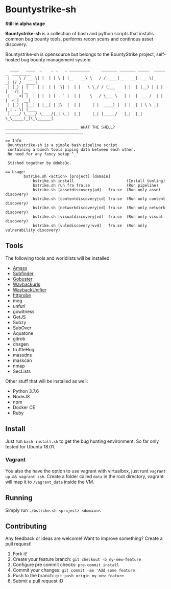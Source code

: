 
# Bountystrike-sh

**Still in alpha stage**

**Bountystrike-sh** is a collection of bash and python scripts that installs common bug bounty tools, performs recon scans and continous asset discovery.

Bountystrike-sh is opensource but belongs to the BountyStrike project, self-hosted bug bounty management system.

```
  ____   ____  _    _ _   _ _________     _______ _______ _____  _____ _  ________
 |  _ \ / __ \| |  | | \ | |__   __\ \   / / ____|__   __|  __ \|_   _| |/ /  ____|
 | |_) | |  | | |  | |  \| |  | |   \ \_/ / (___    | |  | |__) | | | | ' /| |__
 |  _ <| |  | | |  | | . ` |  | |    \   / \___ \   | |  |  _  /  | | |  < |  __|
 | |_) | |__| | |__| | |\  |  | |     | |  ____) |  | |  | | \ \ _| |_| . \| |____
 |____/ \____/ \____/|_| \_|  |_|     |_| |_____/   |_|  |_|  \_\_____|_|\_\______|

________________________________ WHAT THE SHELL?__________________________________

== Info
 Bountystrike-sh is a simple bash pipeline script
 containing a bunch tools piping data between each other.
 No need for any fancy setup ^_^

 Stiched together by @dubs3c.

== Usage:
        bstrike.sh <action> [project] [domain]
            bstrike.sh install                       (Install tooling)
            bstrike.sh run fra fra.se                (Run pipeline)
            bstrike.sh [assetdiscovery|ad]   fra.se  (Run only asset discovery)
            bstrike.sh [contentdiscovery|cd] fra.se  (Run only content discovery)
            bstrike.sh [networkdiscovery|nd] fra.se  (Run only network discovery)
            bstrike.sh [visualdiscovery|vd]  fra.se  (Run only visual discovery)
            bstrike.sh [vulndiscovery|vvd]   fra.se  (Run only vulnerability discovery)
```

## Tools

The following tools and worldlists will be installed:

* [Amass](https://github.com/OWASP/Amass)
* [Subfinder](https://github.com/projectdiscovery/subfinder)
* [Gobuster](https://github.com/OJ/gobuster)
* [Waybackurls](http://github.com/tomnomnom/waybackurls)
* [WaybackUnifier](https://github.com/mhmdiaa/waybackunifier)
* [httprobe](github.com/tomnomnom/httprobe)
* meg
* unfurl
* gowitness
* GetJS
* Subzy
* SubOver
* Aquatone
* gitrob
* dnsgen
* truffleHog
* massdns
* masscan
* nmap
* SecLists

Other stuff that will be installed as well:
* Python 3.7.6
* NodeJS
* npm
* Docker CE
* Ruby

## Install
Just run `bash install.sh` to get the bug hunting environment. So far only tested for Ubuntu 18.01.

### Vagrant
You also the have the option to use vagrant with virtualbox, just runt `vagrant up && vagrant ssh`. Create a folder called `data` in the root directory, vagrant will map it to `/vagrant_data` inside the VM.

## Running
Simply run `./bstrike.sh <project> <domain>`. 


## Contributing
Any feedback or ideas are welcome! Want to improve something? Create a pull request!

1. Fork it!
2. Create your feature branch: `git checkout -b my-new-feature`
3. Configure pre commit checks: `pre-commit install`
4. Commit your changes: `git commit -am 'Add some feature'`
5. Push to the branch: `git push origin my-new-feature`
6. Submit a pull request :D

